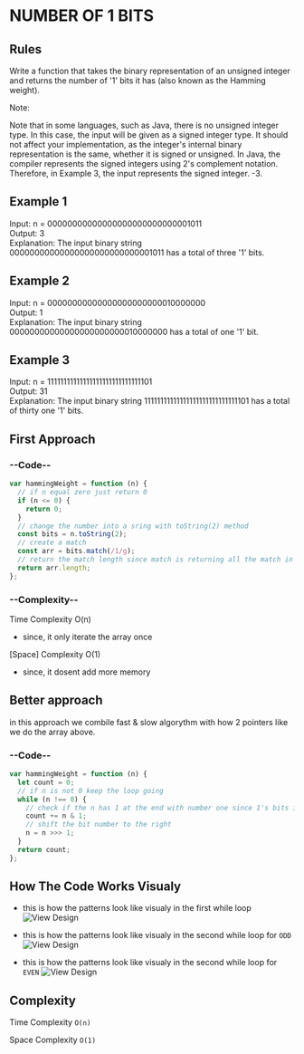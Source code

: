 # NUMBER OF 1 BITS

## Rules

Write a function that takes the binary representation of an unsigned integer and returns the number of '1' bits it has (also known as the Hamming weight).

Note:

Note that in some languages, such as Java, there is no unsigned integer type. In this case, the input will be given as a signed integer type. It should not affect your implementation, as the integer's internal binary representation is the same, whether it is signed or unsigned.
In Java, the compiler represents the signed integers using 2's complement notation. Therefore, in Example 3, the input represents the signed integer. -3.

## Example 1

Input: n = 00000000000000000000000000001011<br>
Output: 3<br>
Explanation: The input binary string 00000000000000000000000000001011 has a total of three '1' bits.

## Example 2

Input: n = 00000000000000000000000010000000<br>
Output: 1<br>
Explanation: The input binary string 00000000000000000000000010000000 has a total of one '1' bit.<br>

## Example 3

Input: n = 11111111111111111111111111111101<br>
Output: 31<br>
Explanation: The input binary string 11111111111111111111111111111101 has a total of thirty one '1' bits.<br>

## First Approach

<h3> --Code--</h3>

```javascript
var hammingWeight = function (n) {
  // if n equal zero just return 0
  if (n <= 0) {
    return 0;
  }
  // change the number into a sring with toString(2) method
  const bits = n.toString(2);
  // create a match
  const arr = bits.match(/1/g);
  // return the match length since match is returning all the match in the array
  return arr.length;
};
```

<h3> --Complexity--</h3>

Time Complexity O(n)

- since, it only iterate the array once

[Space] Complexity O(1)

- since, it dosent add more memory

## Better approach

in this approach we combile fast & slow algorythm with how 2 pointers like we do the array above.

<h3>--Code--</h3>

```javascript
var hammingWeight = function (n) {
  let count = 0;
  // if n is not 0 keep the loop going
  while (n !== 0) {
    // check if the n has 1 at the end with number one since 1's bits is 0001
    count += n & 1;
    // shift the bit number to the right
    n = n >>> 1;
  }
  return count;
};
```

## How The Code Works Visualy

- this is how the patterns look like visualy in the first while loop
  ![View Design](assets/odd-and-even.png)

- this is how the patterns look like visualy in the second while loop for `ODD`
  ![View Design](assets/odd.png)

- this is how the patterns look like visualy in the second while loop for `EVEN`
  ![View Design](assets/even.png)

## Complexity

Time Complexity `O(n)`

Space Complexity `O(1)`

